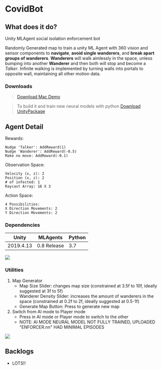 # CovidBot



## What does it do? 
Unity MLAgent social isolation enforcement bot

Randomly Generated map to train a unity ML Agent with 360 vision and sensor components to **navigate**, **avoid single wanderers**, and **break apart groups of wanderers**. **Wanderers** will walk aimlessly in the space, unless bumping into another **Wanderer** and then both will stop and become a *Talker*. Infinite walking is implemented by turning walls into portals to opposite wall, maintaining all other motion data. 

### Downloads 

> [Download Mac Demo](https://drive.google.com/file/d/1d-cPNHbB3K6YIifosvcJKPhSSMFtASuy/view?usp=sharing)

> To build it and train new neural models with python [Download UnityPackage](https://github.com/gukuma/CovidBot/blob/main/CovidBot_V1.unitypackage)



## Agent Detail 
Rewards: 
```
Nudge 'Talker': AddReward(1)
Nudge 'Wanderer': AddReward(-0.5) 
Make no move: AddReward(-0.1)
```

Observation Space: 
```
Velocity (x, z): 2
Position (x, z): 2
# of infected: 1
Raycast Array: 16 X 3
```

Action Space: 
```
4 Possibilities:
X Direction Movements: 2
Y Direction Movements: 2
```

### Dependencies 
| Unity  | MLAgents | Python |
| ------------- | ------------- | -----------|
|2019.4.13| 0.8 Release  | 3.7  |


 ![](playermode.gif)





### Utilities
1. Map Generator
   - Map Size Slider: changes map size (constrained at 3.5f to 10f, ideally suggested at 3f to 5f)
   - Wanderer Density Slider: increases the amount of wanderers in the space (constrained at 0.2f to 2f, ideally suggested at 0.5-1f)
   - Generate Map Button: Press to generate new map
2. Switch from AI mode to Player mode
   - Press in AI mode or Player mode to switch to the other
   - NOTE: AI MODE NEURAL MODEL NOT FULLY TRAINED, UPLOADED "ENFORCER.nn" HAD MINIMAL EPISODES
     
 ![](utilities.gif)




## Backlogs
- LOTS!!

